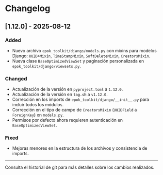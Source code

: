 # Changelog

## [1.12.0] - 2025-08-12
### Added
- Nuevo archivo `epok_toolkit/django/models.py` con mixins para modelos Django: `UUID4Mixin`, `TimeStampMixin`, `SoftDeleteMixin`, `CreatorsMixin`.
- Nueva clase `BaseOptimizedViewSet` y paginación personalizada en `epok_toolkit/django/viewsets.py`.

### Changed
- Actualización de la versión en `pyproject.toml` a `1.12.0`.
- Actualización de la versión en `tag.sh` a `v1.12.0`.
- Corrección en los imports de `epok_toolkit/django/__init__.py` para incluir todos los módulos.
- Corrección en el tipo de campo de `CreatorsMixin` (`UUIDField` a `ForeignKey`) en `models.py`.
- Permisos por defecto ahora requieren autenticación en `BaseOptimizedViewSet`.

### Fixed
- Mejoras menores en la estructura de los archivos y consistencia de imports.

---

Consulta el historial de git para más detalles sobre los cambios realizados.
